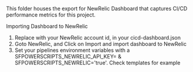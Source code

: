 This folder houses the export for NewRelic Dashboard that captures CI/CD performance metrics for this project.

Importing Dashboard to NewRelic

1. Replace <accountId> with your NewRelic account id, in your cicd-dashboard.json
2. Goto NewRelic, and Click on Import and import dashboard to NewRelic
3. Set your pipelines environment variables with a SFPOWERSCRIPTS_NEWRELIC_API_KEY=<NEWRELIC INSIGHTS INSERT KEY> & SFPOWERSCRIPTS_NEWRELIC='true'. Check templates for example
